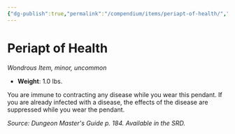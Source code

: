 ```yaml
---
{"dg-publish":true,"permalink":"/compendium/items/periapt-of-health/","tags":["compendium/src/5e/dmg","item/rarity/uncommon","item/tier/minor","item/wondrous"]}
---
```


# Periapt of Health
*Wondrous Item, minor, uncommon*  

- **Weight**: 1.0 lbs.

You are immune to contracting any disease while you wear this pendant. If you are already infected with a disease, the effects of the disease are suppressed while you wear the pendant.

*Source: Dungeon Master's Guide p. 184. Available in the SRD.*